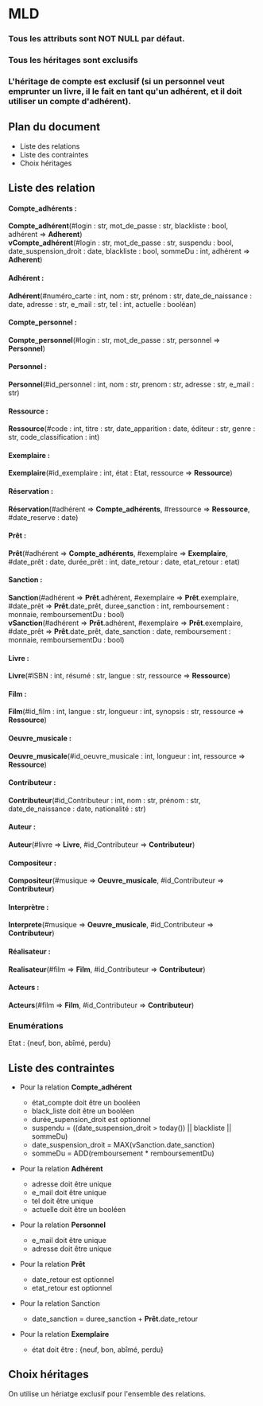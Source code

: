 # MLD

### Tous les attributs sont NOT NULL par défaut.
### Tous les héritages sont exclusifs
### L'héritage de compte est exclusif (si un personnel veut emprunter un livre, il le fait en tant qu'un adhérent, et il doit utiliser un compte d'adhérent).

## Plan du document
*   Liste des relations
*   Liste des contraintes
*   Choix héritages


## Liste des relation

#### Compte_adhérents :
**Compte_adhérent**(#login : str, mot_de_passe : str, blackliste : bool, adhérent => **Adherent**)  
**vCompte_adhérent**(#login : str, mot_de_passe : str, suspendu : bool, date_suspension_droit : date, blackliste : bool, sommeDu : int, adhérent => **Adherent**) 


#### Adhérent :
**Adhérent**(#numéro_carte : int, nom : str, prénom : str, date_de_naissance : date, adresse : str, e_mail : str, tel : int, actuelle : booléan)

#### Compte_personnel :
**Compte_personnel**(#login : str, mot_de_passe : str, personnel => **Personnel**)

#### Personnel :
**Personnel**(#id_personnel : int, nom : str, prenom : str, adresse : str, e_mail : str) 

#### Ressource : 
**Ressource**(#code : int, titre : str, date_apparition : date, éditeur : str, genre : str, code_classification : int)

#### Exemplaire :
**Exemplaire**(#id_exemplaire : int, état : Etat, ressource => **Ressource**)

#### Réservation :
**Réservation**(#adhérent => **Compte_adhérents**, #ressource => **Ressource**, #date_reserve : date)

#### Prêt :
**Prêt**(#adhérent => **Compte_adhérents**, #exemplaire => **Exemplaire**, #date_prêt : date, durée_prêt : int, date_retour : date, etat_retour : etat)

#### Sanction :
**Sanction**(#adhérent => **Prêt**.adhérent, #exemplaire => **Prêt**.exemplaire, #date_prêt => **Prêt**.date_prêt, duree_sanction : int, remboursement : monnaie, remboursementDu : bool)  
**vSanction**(#adhérent => **Prêt**.adhérent, #exemplaire => **Prêt**.exemplaire, #date_prêt => **Prêt**.date_prêt, date_sanction : date, remboursement : monnaie, remboursementDu : bool) 

#### Livre :
**Livre**(#ISBN : int, résumé : str, langue : str, ressource => **Ressource**)

#### Film : 
**Film**(#id_film : int, langue : str, longueur : int, synopsis : str, ressource => **Ressource**)

#### Oeuvre_musicale :
**Oeuvre_musicale**(#id_oeuvre_musicale : int, longueur : int, ressource => **Ressource**)

#### Contributeur :
**Contributeur**(#id_Contributeur : int, nom : str, prénom : str, date_de_naissance : date, nationalité : str)

#### Auteur :
**Auteur**(#livre => **Livre**, #id_Contributeur => **Contributeur**)

#### Compositeur :
**Compositeur**(#musique => **Oeuvre_musicale**, #id_Contributeur => **Contributeur**)

#### Interprètre :
**Interprete**(#musique => **Oeuvre_musicale**, #id_Contributeur => **Contributeur**)

#### Réalisateur :
**Realisateur**(#film => **Film**, #id_Contributeur => **Contributeur**)

#### Acteurs :
**Acteurs**(#film => **Film**, #id_Contributeur => **Contributeur**)


### Enumérations  
Etat : {neuf, bon, abîmé, perdu}

## Liste des contraintes 

- Pour la relation **Compte_adhérent**
    - état_compte doit être un booléen
    - black_liste doit être un booléen 
    - durée_supension_droit est optionnel 
    - suspendu = ((date_suspension_droit > today()) || blackliste || sommeDu)
    - date_suspension_droit = MAX(vSanction.date_sanction)
    - sommeDu = ADD(remboursement * remboursementDu)

- Pour la relation **Adhérent**
    - adresse doit être unique
    - e_mail doit être unique
    - tel doit être unique
    - actuelle doit être un booléen

- Pour la relation **Personnel**
    - e_mail doit être unique
    - adresse doit être unique

- Pour la relation **Prêt**
    - date_retour est optionnel
    - etat_retour est optionnel

- Pour la relation Sanction
    - date_sanction = duree_sanction + **Prêt**.date_retour

- Pour la relation **Exemplaire**
    - état doit être : {neuf, bon, abîmé, perdu}

## Choix héritages

On utilise un hériatge exclusif pour l'ensemble des relations.